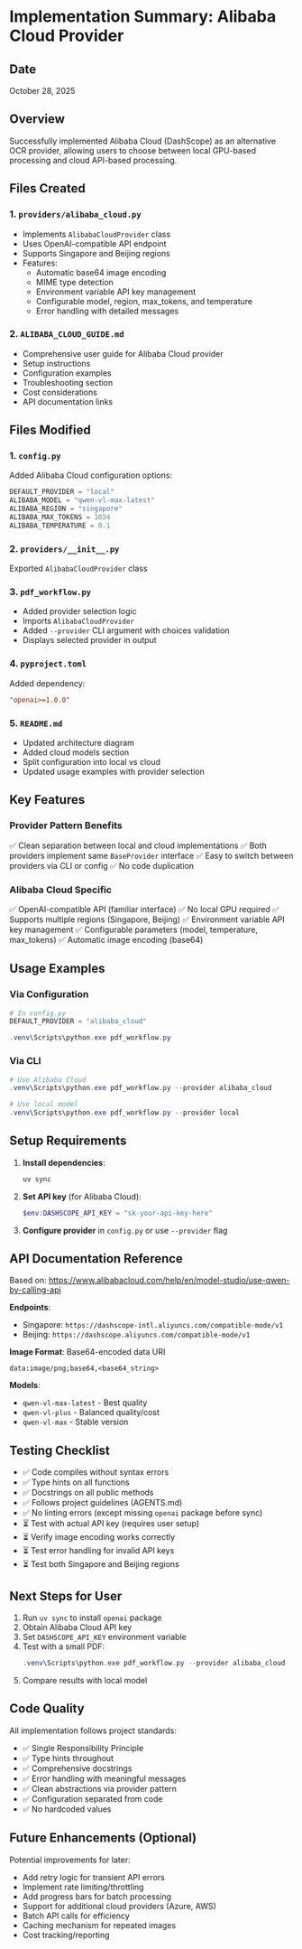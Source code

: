 # Implementation Summary: Alibaba Cloud Provider

## Date
October 28, 2025

## Overview

Successfully implemented Alibaba Cloud (DashScope) as an alternative OCR provider, allowing users to choose between local GPU-based processing and cloud API-based processing.

## Files Created

### 1. `providers/alibaba_cloud.py`
- Implements `AlibabaCloudProvider` class
- Uses OpenAI-compatible API endpoint
- Supports Singapore and Beijing regions
- Features:
  - Automatic base64 image encoding
  - MIME type detection
  - Environment variable API key management
  - Configurable model, region, max_tokens, and temperature
  - Error handling with detailed messages

### 2. `ALIBABA_CLOUD_GUIDE.md`
- Comprehensive user guide for Alibaba Cloud provider
- Setup instructions
- Configuration examples
- Troubleshooting section
- Cost considerations
- API documentation links

## Files Modified

### 1. `config.py`
Added Alibaba Cloud configuration options:
```python
DEFAULT_PROVIDER = "local"
ALIBABA_MODEL = "qwen-vl-max-latest"
ALIBABA_REGION = "singapore"
ALIBABA_MAX_TOKENS = 1024
ALIBABA_TEMPERATURE = 0.1
```

### 2. `providers/__init__.py`
Exported `AlibabaCloudProvider` class

### 3. `pdf_workflow.py`
- Added provider selection logic
- Imports `AlibabaCloudProvider`
- Added `--provider` CLI argument with choices validation
- Displays selected provider in output

### 4. `pyproject.toml`
Added dependency:
```toml
"openai>=1.0.0"
```

### 5. `README.md`
- Updated architecture diagram
- Added cloud models section
- Split configuration into local vs cloud
- Updated usage examples with provider selection

## Key Features

### Provider Pattern Benefits
✅ Clean separation between local and cloud implementations
✅ Both providers implement same `BaseProvider` interface
✅ Easy to switch between providers via CLI or config
✅ No code duplication

### Alibaba Cloud Specific
✅ OpenAI-compatible API (familiar interface)
✅ No local GPU required
✅ Supports multiple regions (Singapore, Beijing)
✅ Environment variable API key management
✅ Configurable parameters (model, temperature, max_tokens)
✅ Automatic image encoding (base64)

## Usage Examples

### Via Configuration
```python
# In config.py
DEFAULT_PROVIDER = "alibaba_cloud"
```
```powershell
.venv\Scripts\python.exe pdf_workflow.py
```

### Via CLI
```powershell
# Use Alibaba Cloud
.venv\Scripts\python.exe pdf_workflow.py --provider alibaba_cloud

# Use local model
.venv\Scripts\python.exe pdf_workflow.py --provider local
```

## Setup Requirements

1. **Install dependencies**:
   ```powershell
   uv sync
   ```

2. **Set API key** (for Alibaba Cloud):
   ```powershell
   $env:DASHSCOPE_API_KEY = "sk-your-api-key-here"
   ```

3. **Configure provider** in `config.py` or use `--provider` flag

## API Documentation Reference

Based on: https://www.alibabacloud.com/help/en/model-studio/use-qwen-by-calling-api

**Endpoints**:
- Singapore: `https://dashscope-intl.aliyuncs.com/compatible-mode/v1`
- Beijing: `https://dashscope.aliyuncs.com/compatible-mode/v1`

**Image Format**: Base64-encoded data URI
```
data:image/png;base64,<base64_string>
```

**Models**:
- `qwen-vl-max-latest` - Best quality
- `qwen-vl-plus` - Balanced quality/cost
- `qwen-vl-max` - Stable version

## Testing Checklist

- ✅ Code compiles without syntax errors
- ✅ Type hints on all functions
- ✅ Docstrings on all public methods
- ✅ Follows project guidelines (AGENTS.md)
- ✅ No linting errors (except missing `openai` package before sync)
- ⏳ Test with actual API key (requires user setup)
- ⏳ Verify image encoding works correctly
- ⏳ Test error handling for invalid API keys
- ⏳ Test both Singapore and Beijing regions

## Next Steps for User

1. Run `uv sync` to install `openai` package
2. Obtain Alibaba Cloud API key
3. Set `DASHSCOPE_API_KEY` environment variable
4. Test with a small PDF:
   ```powershell
   .venv\Scripts\python.exe pdf_workflow.py --provider alibaba_cloud
   ```
5. Compare results with local model

## Code Quality

All implementation follows project standards:
- ✅ Single Responsibility Principle
- ✅ Type hints throughout
- ✅ Comprehensive docstrings
- ✅ Error handling with meaningful messages
- ✅ Clean abstractions via provider pattern
- ✅ Configuration separated from code
- ✅ No hardcoded values

## Future Enhancements (Optional)

Potential improvements for later:
- Add retry logic for transient API errors
- Implement rate limiting/throttling
- Add progress bars for batch processing
- Support for additional cloud providers (Azure, AWS)
- Batch API calls for efficiency
- Caching mechanism for repeated images
- Cost tracking/reporting
